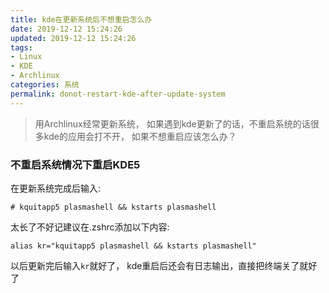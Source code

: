 ```yaml
---
title: kde在更新系统后不想重启怎么办
date: 2019-12-12 15:24:26
updated: 2019-12-12 15:24:26
tags:
- Linux
- KDE
- Archlinux
categories: 系统
permalink: donot-restart-kde-after-update-system
---
```


>用Archlinux经常更新系统， 如果遇到kde更新了的话，不重启系统的话很多kde的应用会打不开， 如果不想重启应该怎么办？


### 不重启系统情况下重启KDE5
在更新系统完成后输入: 
```shell
# kquitapp5 plasmashell && kstarts plasmashell
```
太长了不好记建议在.zshrc添加以下内容: 
```shell
alias kr="kquitapp5 plasmashell && kstarts plasmashell"
```
以后更新完后输入`kr`就好了， kde重启后还会有日志输出，直接把终端关了就好了
